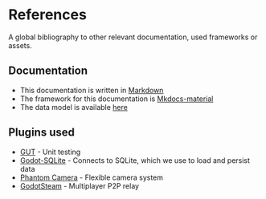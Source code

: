 # References

A global bibliography to other relevant documentation, used frameworks or assets.

## Documentation
* This documentation is written in  [Markdown](https://www.markdownguide.org/basic-syntax/#headings)
* The framework for this documentation is [Mkdocs-material]( https://squidfunk.github.io/mkdocs-material/reference/admonitions/)
* The data model is available [here](https://dbdiagram.io/d/azalea-668199279939893daea66d24)
## Plugins used
* [GUT](https://godotengine.org/asset-library/asset/54) - Unit testing
* [Godot-SQLite](https://godotengine.org/asset-library/asset/1686) - Connects to SQLite, which we use to load and persist data
* [Phantom Camera](https://phantom-camera.dev/introduction/scene-requirements) - Flexible camera system
* [GodotSteam](https://github.com/GodotSteam/GodotSteam-Docs/tree/master) - Multiplayer P2P relay
